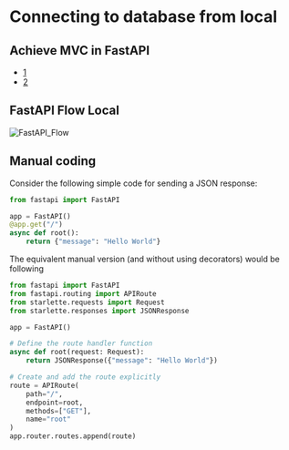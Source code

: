 # Connecting to database from local


## Achieve MVC in FastAPI
- [1](https://stackoverflow.com/questions/64943693/what-are-the-best-practices-for-structuring-a-fastapi-project)
- [2](https://verticalserve.medium.com/building-a-python-fastapi-crud-api-with-mvc-structure-13ec7636d8f2)

## FastAPI Flow Local
![FastAPI_Flow](https://github.com/user-attachments/assets/34b38022-a034-4127-8ef8-38d1948a9721)



## Manual coding

Consider the following simple code for sending a JSON response:

```python
from fastapi import FastAPI

app = FastAPI()
@app.get("/")
async def root():
    return {"message": "Hello World"}
```

The equivalent manual version (and without using decorators) would be following

```python
from fastapi import FastAPI
from fastapi.routing import APIRoute
from starlette.requests import Request
from starlette.responses import JSONResponse

app = FastAPI()

# Define the route handler function
async def root(request: Request):
    return JSONResponse({"message": "Hello World"})

# Create and add the route explicitly
route = APIRoute(
    path="/",
    endpoint=root,
    methods=["GET"],
    name="root"
)
app.router.routes.append(route)
```
